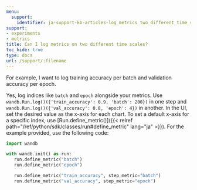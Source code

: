 ```yaml
---
menu:
  support:
    identifier: ja-support-kb-articles-log_metrics_two_different_time_scales_example_log_training
support:
- experiments
- metrics
title: Can I log metrics on two different time scales?
toc_hide: true
type: docs
url: /support/:filename
---
```


For example, I want to log training accuracy per batch and validation accuracy per epoch.

Yes, log indices like `batch` and `epoch` alongside your metrics. Use `wandb.Run.log()({'train_accuracy': 0.9, 'batch': 200})` in one step and `wandb.Run.log()({'val_accuracy': 0.8, 'epoch': 4})` in another. In the UI, set the desired value as the x-axis for each chart. To set a default x-axis for a specific index, use [Run.define_metric()]({{< relref path="/ref/python/sdk/classes/run#define_metric" lang="ja" >}}). For the example provided, use the following code:

```python
import wandb

with wandb.init() as run:
   run.define_metric("batch")
   run.define_metric("epoch")

   run.define_metric("train_accuracy", step_metric="batch")
   run.define_metric("val_accuracy", step_metric="epoch")
```